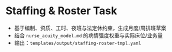 # Staffing & Roster Task

- 基于编制、资质、工时、夜班与法定休约束，生成月度/周排班草案
- 结合 `nurse_acuity_model.md` 的病情强度权重与实际床位/业务量
- 输出：`templates/output/staffing-roster-tmpl.yaml`
